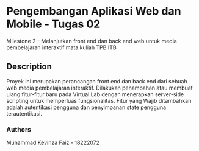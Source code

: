 # Pengembangan Aplikasi Web dan Mobile - Tugas 02

Milestone 2 - Melanjutkan front end dan back end web untuk media pembelajaran interaktif mata kuliah TPB ITB

## Description

Proyek ini merupakan perancangan front end dan back end dari sebuah web media pembelajaran interaktif. Dilakukan penambahan atau membuat ulang fitur-fitur baru pada Virtual Lab dengan menerapkan server-side scripting untuk memperluas fungsionalitas. Fitur yang Wajib ditambahkan adalah autentikasi pengguna dan penyimpanan state pengguna terautentikasi.

### Authors

Muhammad Kevinza Faiz - 18222072
